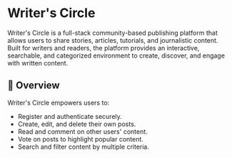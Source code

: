 # Writer's Circle

 Writer's Circle is a full-stack community-based publishing platform that allows users to share stories, articles, tutorials, 
 and journalistic content. Built for writers and readers, the platform provides an interactive, 
 searchable, and categorized environment to create, discover, and engage with written content.

## 🚀 Overview

Writer's Circle empowers users to:

- Register and authenticate securely.
- Create, edit, and delete their own posts.
- Read and comment on other users' content.
- Vote on posts to highlight popular content.
- Search and filter content by multiple criteria.
